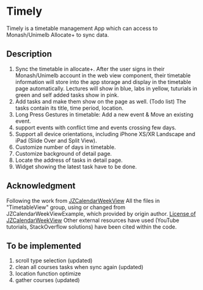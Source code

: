 # Timely
Timely is a timetable management App which can access to Monash/Unimelb Allocate+ to sync data.

## Description
1. Sync the timetable in allocate+. 
After the user signs in their Monash/Unimelb account in the web view component,
their timetable information will store into the app storage and display in the timetable page automatically.
Lectures will show in blue, labs in yellow, tuturials in green and self added tasks show in pink.
2. Add tasks and make them show on the page as well. (Todo list)
The tasks contain its title, time period, location.
3. Long Press Gestures in timetable:
Add a new event & Move an existing event.
4. support events with conflict time and events crossing few days.
5. Support all device orientations,
including iPhone XS/XR Landscape and iPad (Slide Over and Split View).
6. Customize number of days in timetable.
7. Customize background of detail page.
8. Locate the address of tasks in detail page.
9. Widget showing the latest task have to be done.

## Acknowledgment
Following the work from [JZCalendarWeekView](https://github.com/zjfjack/JZCalendarWeekView)
All the files in "TimetableView" group, using or changed from JZCalendarWeekViewExample, which provided by origin author.
[License of JZCalendarWeekView](https://github.com/zjfjack/JZCalendarWeekView/blob/master/LICENSE)
Other external resources have used (YouTube tutorials, StackOverflow solutions) have been cited within the code.


## To be implemented
1. scroll type selection (updated)
2. clean all courses tasks when sync again (updated)
3. location function optimize
4. gather courses (updated)
